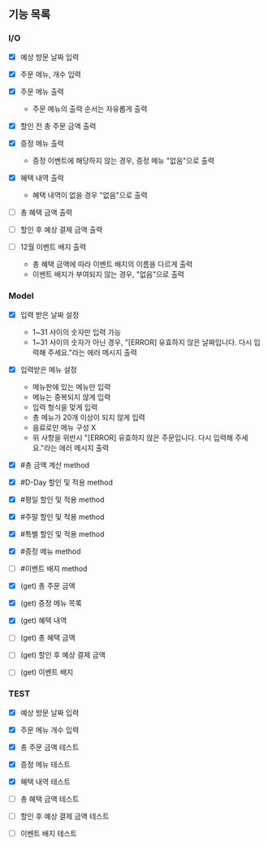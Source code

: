 ## 기능 목록

### I/O

- [x] 예상 방문 날짜 입력
- [x] 주문 메뉴, 개수 입력

- [x] 주문 메뉴 출력
    - 주문 메뉴의 출력 순서는 자유롭게 출력
- [x] 할인 전 총 주문 금액 출력
- [x] 증정 메뉴 출력
    - 증정 이벤트에 해당하지 않는 경우, 증정 메뉴 "없음"으로 출력
- [x] 혜택 내역 출력
    - 혜택 내역이 없을 경우 "없음"으로 출력
- [ ] 총 혜택 금액 출력
- [ ] 할인 후 예상 결제 금액 출력
- [ ] 12월 이벤트 배지 출력
    - 총 혜택 금액에 따라 이벤트 배지의 이름을 다르게 출력
    - 이벤트 배지가 부여되지 않는 경우, "없음"으로 출력


### Model

- [x] 입력 받은 날짜 설정
    - 1~31 사이의 숫자만 입력 가능
    - 1~31 사이의 숫자가 아닌 경우, "[ERROR] 유효하지 않은 날짜입니다. 다시 입력해 주세요."라는 에러 메시지 출력

- [x] 입력받은 메뉴 설정
    - 메뉴판에 있는 메뉴만 입력
    - 메뉴는 중복되지 않게 입력
    - 입력 형식을 맞게 입력
    - 총 메뉴가 20개 이상이 되지 않게 입력
    - 음료로만 메뉴 구성 X
    - 위 사항을 위반시 "[ERROR] 유효하지 않은 주문입니다. 다시 입력해 주세요."라는 에러 메시지 출력


- [x] #총 금액 계산 method
- [x] #D-Day 할인 및 적용 method
- [x] #평일 할인 및 적용 method
- [x] #주말 할인 및 적용 method
- [x] #특별 할인 및 적용 method
- [x] #증정 메뉴 method
- [ ] #이벤트 배지 method

- [x] (get) 총 주문 금액
- [x] (get) 증정 메뉴 목록
- [x] (get) 혜택 내역
- [ ] (get) 총 혜택 금액
- [ ] (get) 할인 후 예상 결제 금액
- [ ] (get) 이벤트 배지


### TEST

- [x] 예상 방문 날짜 입력
- [x] 주문 메뉴 개수 입력

- [x] 총 주문 금액 테스트
- [x] 증정 메뉴 테스트
- [x] 혜택 내역 테스트
- [ ] 총 혜택 금액 테스트
- [ ] 할인 후 예상 결제 금액 테스트
- [ ] 이벤트 배지 테스트